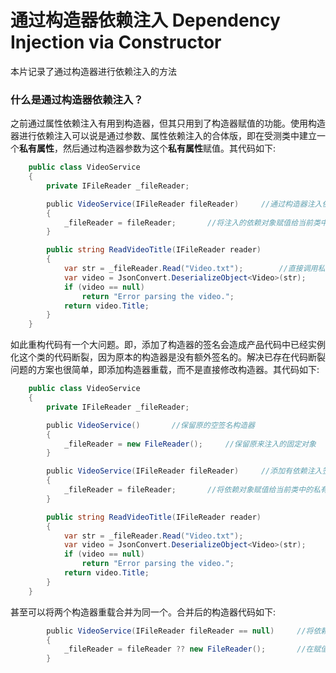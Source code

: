 # 通过构造器依赖注入 Dependency Injection via Constructor
本片记录了通过构造器进行依赖注入的方法

### 什么是通过构造器依赖注入？
之前通过属性依赖注入有用到构造器，但其只用到了构造器赋值的功能。使用构造器进行依赖注入可以说是通过参数、属性依赖注入的合体版，即在受测类中建立一个**私有属性**，然后通过构造器参数为这个**私有属性**赋值。其代码如下:
```c#
    public class VideoService
    {
        private IFileReader _fileReader;

        public VideoService(IFileReader fileReader)     //通过构造器注入依赖对象
        {
            _fileReader = fileReader;       //将注入的依赖对象赋值给当前类中的私有属性
        }

        public string ReadVideoTitle(IFileReader reader)
        {
            var str = _fileReader.Read("Video.txt");        //直接调用私有属性
            var video = JsonConvert.DeserializeObject<Video>(str);
            if (video == null)
                return "Error parsing the video.";
            return video.Title;
        }
    }
```
如此重构代码有一个大问题。即，添加了构造器的签名会造成产品代码中已经实例化这个类的代码断裂，因为原本的构造器是没有额外签名的。解决已存在代码断裂问题的方案也很简单，即添加构造器重载，而不是直接修改构造器。其代码如下:
```c#
    public class VideoService
    {
        private IFileReader _fileReader;

        public VideoService()       //保留原的空签名构造器
        {
            _fileReader = new FileReader();     //保留原来注入的固定对象
        }

        public VideoService(IFileReader fileReader)     //添加有依赖注入签名的构造器重载
        {
            _fileReader = fileReader;       //将依赖对象赋值给当前类中的私有属性
        }

        public string ReadVideoTitle(IFileReader reader)
        {
            var str = _fileReader.Read("Video.txt");
            var video = JsonConvert.DeserializeObject<Video>(str);
            if (video == null)
                return "Error parsing the video.";
            return video.Title;
        }
    }
```
甚至可以将两个构造器重载合并为同一个。合并后的构造器代码如下:
```c#
        public VideoService(IFileReader fileReader == null)     //将依赖对象初始化为空
        {
            _fileReader = fileReader ?? new FileReader();       //在赋值前判断依赖对象是否为空。若不为空，直接赋值；若为空，则赋值为固定对象new FileReader()
        }
```
